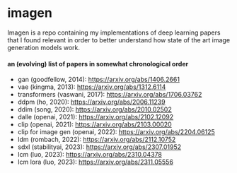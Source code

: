 # imagen

Imagen is a repo containing my implementations of deep learning papers that I found relevant in order to better understand how state of the art image generation models work.

#### an (evolving) list of papers in somewhat chronological order
- gan (goodfellow, 2014): https://arxiv.org/abs/1406.2661
- vae (kingma, 2013): https://arxiv.org/abs/1312.6114
- transformers (vaswani, 2017): https://arxiv.org/abs/1706.03762
- ddpm (ho, 2020): https://arxiv.org/abs/2006.11239
- ddim (song, 2020): https://arxiv.org/abs/2010.02502
- dalle (openai, 2021): https://arxiv.org/abs/2102.12092
- clip (openai, 2021): https://arxiv.org/abs/2103.00020
- clip for image gen (openai, 2022): https://arxiv.org/abs/2204.06125
- ldm (rombach, 2022): https://arxiv.org/abs/2112.10752
- sdxl (stabilityai, 2023): https://arxiv.org/abs/2307.01952
- lcm (luo, 2023): https://arxiv.org/abs/2310.04378
- lcm lora (luo, 2023): https://arxiv.org/abs/2311.05556

